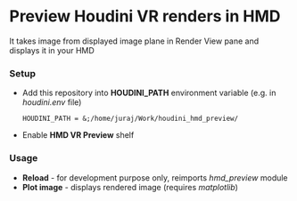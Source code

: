 # Preview Houdini VR renders in HMD
It takes image from displayed image plane in Render View pane and displays it in your HMD


### Setup
* Add this repository into **HOUDINI_PATH** environment variable (e.g. in *houdini.env* file)
    ```
    HOUDINI_PATH = &;/home/juraj/Work/houdini_hmd_preview/
    ```
* Enable **HMD VR Preview** shelf

### Usage
* **Reload** - for development purpose only, reimports *hmd_preview* module
* **Plot image** - displays rendered image (requires *matplotlib*)